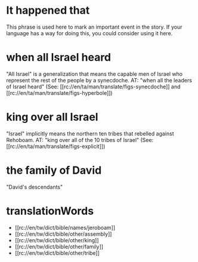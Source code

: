 # It happened that

This phrase is used here to mark an important event in the story. If your language has a way for doing this, you could consider using it here.

# when all Israel heard

"All Israel" is a generalization that means the capable men of Israel who represent the rest of the people by a synecdoche. AT: "when all the leaders of Israel heard" (See: [[rc://en/ta/man/translate/figs-synecdoche]] and [[rc://en/ta/man/translate/figs-hyperbole]])

# king over all Israel

"Israel" implicitly means the northern ten tribes that rebelled against Rehoboam. AT: "king over all of the 10 tribes of Israel" (See: [[rc://en/ta/man/translate/figs-explicit]])

# the family of David

"David's descendants"

# translationWords

* [[rc://en/tw/dict/bible/names/jeroboam]]
* [[rc://en/tw/dict/bible/other/assembly]]
* [[rc://en/tw/dict/bible/other/king]]
* [[rc://en/tw/dict/bible/other/family]]
* [[rc://en/tw/dict/bible/other/tribe]]
